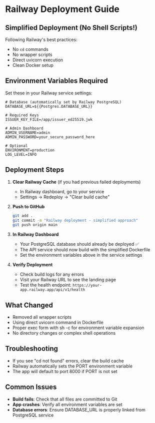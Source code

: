 # Railway Deployment Guide

## Simplified Deployment (No Shell Scripts!)

Following Railway's best practices:
- No `cd` commands
- No wrapper scripts
- Direct uvicorn execution
- Clean Docker setup

## Environment Variables Required

Set these in your Railway service settings:

```env
# Database (automatically set by Railway PostgreSQL)
DATABASE_URL=${{Postgres.DATABASE_URL}}

# Required Keys
ISSUER_KEY_FILE=/app/issuer_ed25519.jwk

# Admin Dashboard
ADMIN_USERNAME=admin
ADMIN_PASSWORD=your_secure_password_here

# Optional
ENVIRONMENT=production
LOG_LEVEL=INFO
```

## Deployment Steps

1. **Clear Railway Cache** (if you had previous failed deployments)
   - In Railway dashboard, go to your service
   - Settings → Redeploy → "Clear build cache"

2. **Push to GitHub**
   ```bash
   git add .
   git commit -m "Railway deployment - simplified approach"
   git push origin main
   ```

3. **In Railway Dashboard**
   - Your PostgreSQL database should already be deployed ✅
   - The API service should now build with the simplified Dockerfile
   - Set the environment variables above in the service settings

4. **Verify Deployment**
   - Check build logs for any errors
   - Visit your Railway URL to see the landing page
   - Test the health endpoint: `https://your-app.railway.app/api/v1/health`

## What Changed
- Removed all wrapper scripts
- Using direct uvicorn command in Dockerfile
- Proper exec form with sh -c for environment variable expansion
- No directory changes or complex shell operations

## Troubleshooting
- If you see "cd not found" errors, clear the build cache
- Railway automatically sets the PORT environment variable
- The app will default to port 8000 if PORT is not set

## Common Issues

- **Build fails**: Check that all files are committed to Git
- **App crashes**: Verify all environment variables are set
- **Database errors**: Ensure DATABASE_URL is properly linked from PostgreSQL service 